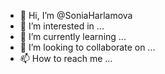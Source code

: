 - 👋 Hi, I’m @SoniaHarlamova
- 👀 I’m interested in ...
- 🌱 I’m currently learning ...
- 💞️ I’m looking to collaborate on ...
- 📫 How to reach me ...

<!---
SoniaHarlamova/SoniaHarlamova is a ✨ special ✨ repository because its `README.md` (this file) appears on your GitHub profile.
You can click the Preview link to take a look at your changes.
--->
